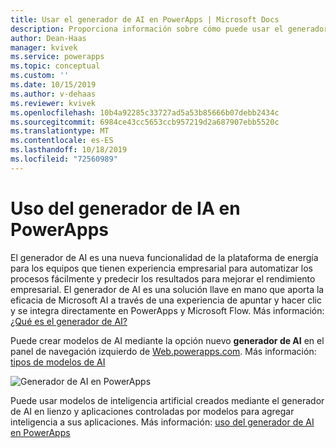 ```yaml
---
title: Usar el generador de AI en PowerApps | Microsoft Docs
description: Proporciona información sobre cómo puede usar el generador de AI en PowerApps.
author: Dean-Haas
manager: kvivek
ms.service: powerapps
ms.topic: conceptual
ms.custom: ''
ms.date: 10/15/2019
ms.author: v-dehaas
ms.reviewer: kvivek
ms.openlocfilehash: 10b4a92285c33727ad5a53b85666b07debb2434c
ms.sourcegitcommit: 6984ce43cc5653ccb957219d2a687907ebb5520c
ms.translationtype: MT
ms.contentlocale: es-ES
ms.lasthandoff: 10/18/2019
ms.locfileid: "72560989"
---
```

# <a name="use-ai-builder-in-powerapps"></a>Uso del generador de IA en PowerApps

El generador de AI es una nueva funcionalidad de la plataforma de energía para los equipos que tienen experiencia empresarial para automatizar los procesos fácilmente y predecir los resultados para mejorar el rendimiento empresarial. El generador de AI es una solución llave en mano que aporta la eficacia de Microsoft AI a través de una experiencia de apuntar y hacer clic y se integra directamente en PowerApps y Microsoft Flow. Más información: [¿Qué es el generador de AI?](/ai-builder/)

Puede crear modelos de AI mediante la opción nuevo **generador de AI** en el panel de navegación izquierdo de [Web.powerapps.com](https://web.powerapps.com). Más información: [tipos de modelos de AI](/ai-builder/model-types)

![Generador de AI en PowerApps](media/ai-builder.png "Generador de AI en PowerApps")

Puede usar modelos de inteligencia artificial creados mediante el generador de AI en lienzo y aplicaciones controladas por modelos para agregar inteligencia a sus aplicaciones. Más información: [uso del generador de AI en PowerApps](/ai-builder/use-in-powerapps-overview)
